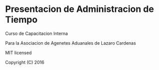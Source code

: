 # Presentacion de Administracion de Tiempo

Curso de Capacitacion Interna

Para la Asociacion de Agenetes Aduanales de Lazaro Cardenas

MIT licensed

Copyright (C) 2016 
